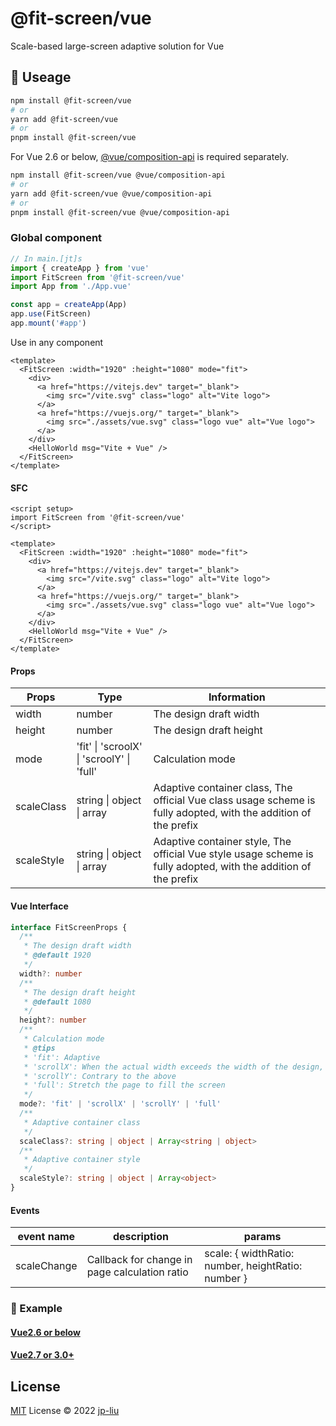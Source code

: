 # @fit-screen/vue

Scale-based large-screen adaptive solution for Vue

## 🦄 Useage

```bash
npm install @fit-screen/vue
# or
yarn add @fit-screen/vue
# or
pnpm install @fit-screen/vue
```

For Vue 2.6 or below, [@vue/composition-api](https://www.npmjs.com/package/@vue/composition-api) is required separately.

```bash
npm install @fit-screen/vue @vue/composition-api
# or
yarn add @fit-screen/vue @vue/composition-api
# or
pnpm install @fit-screen/vue @vue/composition-api
```
### Global component

```js
// In main.[jt]s
import { createApp } from 'vue'
import FitScreen from '@fit-screen/vue'
import App from './App.vue'

const app = createApp(App)
app.use(FitScreen)
app.mount('#app')
```

Use in any component

```vue
<template>
  <FitScreen :width="1920" :height="1080" mode="fit">
    <div>
      <a href="https://vitejs.dev" target="_blank">
        <img src="/vite.svg" class="logo" alt="Vite logo">
      </a>
      <a href="https://vuejs.org/" target="_blank">
        <img src="./assets/vue.svg" class="logo vue" alt="Vue logo">
      </a>
    </div>
    <HelloWorld msg="Vite + Vue" />
  </FitScreen>
</template>
```

#### SFC

```vue
<script setup>
import FitScreen from '@fit-screen/vue'
</script>

<template>
  <FitScreen :width="1920" :height="1080" mode="fit">
    <div>
      <a href="https://vitejs.dev" target="_blank">
        <img src="/vite.svg" class="logo" alt="Vite logo">
      </a>
      <a href="https://vuejs.org/" target="_blank">
        <img src="./assets/vue.svg" class="logo vue" alt="Vue logo">
      </a>
    </div>
    <HelloWorld msg="Vite + Vue" />
  </FitScreen>
</template>
```

#### Props

| Props      | Type                                      | Information                                                                                                     |
| ---------- | ----------------------------------------- | --------------------------------------------------------------------------------------------------------------- |
| width      | number                                    | The design draft width                                                                                          |
| height     | number                                    | The design draft height                                                                                         |
| mode       | 'fit' \| 'scroolX' \| 'scroolY' \| 'full' | Calculation mode                                                                                                |
| scaleClass | string \| object \| array                 | Adaptive container class, The official Vue class usage scheme is fully adopted, with the addition of the prefix |
| scaleStyle | string \| object \| array                 | Adaptive container style, The official Vue style usage scheme is fully adopted, with the addition of the prefix |

#### Vue Interface

```ts
interface FitScreenProps {
  /**
   * The design draft width
   * @default 1920
   */
  width?: number
  /**
   * The design draft height
   * @default 1080
   */
  height?: number
  /**
   * Calculation mode
   * @tips
   * 'fit': Adaptive
   * 'scrollX': When the actual width exceeds the width of the design, the x-axis appears to scroll and the y-axis adapts
   * 'scrollY': Contrary to the above
   * 'full': Stretch the page to fill the screen
   */
  mode?: 'fit' | 'scrollX' | 'scrollY' | 'full'
  /**
   * Adaptive container class
   */
  scaleClass?: string | object | Array<string | object>
  /**
   * Adaptive container style
   */
  scaleStyle?: string | object | Array<object>
}
```

#### Events

| event name  | description                                   | params                                             |
| ----------- | --------------------------------------------- | -------------------------------------------------- |
| scaleChange | Callback for change in page calculation ratio | scale: { widthRatio: number, heightRatio: number } |

### 🌰 Example

#### **[Vue2.6 or below](https://vercel.com/jp-liu/fit-screen-example-vue2)**

#### **[Vue2.7 or 3.0+](https://vercel.com/jp-liu/fit-screen-example-vue3)**

## License

[MIT](./LICENSE) License © 2022 [jp-liu](https://github.com/jp-liu)
